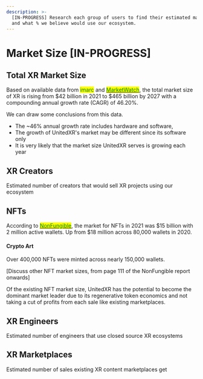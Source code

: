 ```yaml
---
description: >-
  [IN-PROGRESS] Research each group of users to find their estimated market size
  and what % we believe would use our ecosystem.
---
```


# Market Size \[IN-PROGRESS]

## Total XR Market Size

Based on available data from <mark style="color:green;">imarc</mark> and [<mark style="color:green;">MarketWatch</mark>](https://www.marketwatch.com/press-release/extended-reality-xr-market-size-2021-covid-19-impact-analysis-by-industry-trends-future-demands-growth-factors-emerging-technologies-prominent-players-future-plans-and-forecast-till-2030-2022-01-07), the total market size of XR is rising from $42 billion in 2021 to $465 billion by 2027 with a compounding annual growth rate (CAGR) of 46.20%.

We can draw some conclusions from this data.

* The \~46% annual growth rate includes hardware and software,&#x20;
* The growth of UnitedXR's market may be different since its software only
* It is very likely that the market size UnitedXR serves is growing each year

## XR Creators

Estimated number of creators that would sell XR projects using our ecosystem

## NFTs

According to [<mark style="color:green;">NonFungible</mark>](https://nonfungible.com/reports/2021/en/yearly-nft-market-report), the market for NFTs in 2021 was $15 billion with 2 million active wallets. Up from $18 million across 80,000 wallets in 2020.

#### Crypto Art

Over 400,000 NFTs were minted across nearly 150,000 wallets.

\[Discuss other NFT market sizes, from page 111 of the NonFungible report onwards]

Of the existing NFT market size, UnitedXR has the potential to become the dominant market leader due to its regenerative token economics and not taking a cut of profits from each sale like existing marketplaces.

## XR Engineers

Estimated number of engineers that use closed source XR ecosystems

## XR Marketplaces

Estimated number of sales existing XR content marketplaces get

